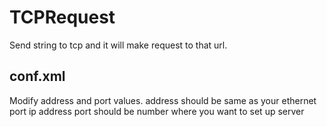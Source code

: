 # TCPRequest
Send string to tcp and it will make request to that url.

## conf.xml
Modify address and port values.
address should be same as your ethernet port ip address
port should be number where you want to set up server
